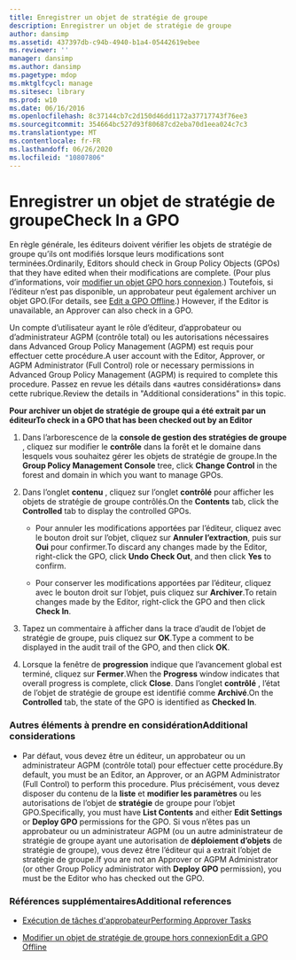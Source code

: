 ```yaml
---
title: Enregistrer un objet de stratégie de groupe
description: Enregistrer un objet de stratégie de groupe
author: dansimp
ms.assetid: 437397db-c94b-4940-b1a4-05442619ebee
ms.reviewer: ''
manager: dansimp
ms.author: dansimp
ms.pagetype: mdop
ms.mktglfcycl: manage
ms.sitesec: library
ms.prod: w10
ms.date: 06/16/2016
ms.openlocfilehash: 8c37144cb7c2d150d46dd1172a37717743f76ee3
ms.sourcegitcommit: 354664bc527d93f80687cd2eba70d1eea024c7c3
ms.translationtype: MT
ms.contentlocale: fr-FR
ms.lasthandoff: 06/26/2020
ms.locfileid: "10807806"
---
```

# <span data-ttu-id="c0a4b-103">Enregistrer un objet de stratégie de groupe</span><span class="sxs-lookup"><span data-stu-id="c0a4b-103">Check In a GPO</span></span>


<span data-ttu-id="c0a4b-104">En règle générale, les éditeurs doivent vérifier les objets de stratégie de groupe qu’ils ont modifiés lorsque leurs modifications sont terminées.</span><span class="sxs-lookup"><span data-stu-id="c0a4b-104">Ordinarily, Editors should check in Group Policy Objects (GPOs) that they have edited when their modifications are complete.</span></span> <span data-ttu-id="c0a4b-105">(Pour plus d’informations, voir [modifier un objet GPO hors connexion](edit-a-gpo-offline-agpm30ops.md).) Toutefois, si l’éditeur n’est pas disponible, un approbateur peut également archiver un objet GPO.</span><span class="sxs-lookup"><span data-stu-id="c0a4b-105">(For details, see [Edit a GPO Offline](edit-a-gpo-offline-agpm30ops.md).) However, if the Editor is unavailable, an Approver can also check in a GPO.</span></span>

<span data-ttu-id="c0a4b-106">Un compte d’utilisateur ayant le rôle d’éditeur, d’approbateur ou d’administrateur AGPM (contrôle total) ou les autorisations nécessaires dans Advanced Group Policy Management (AGPM) est requis pour effectuer cette procédure.</span><span class="sxs-lookup"><span data-stu-id="c0a4b-106">A user account with the Editor, Approver, or AGPM Administrator (Full Control) role or necessary permissions in Advanced Group Policy Management (AGPM) is required to complete this procedure.</span></span> <span data-ttu-id="c0a4b-107">Passez en revue les détails dans «autres considérations» dans cette rubrique.</span><span class="sxs-lookup"><span data-stu-id="c0a4b-107">Review the details in "Additional considerations" in this topic.</span></span>

**<span data-ttu-id="c0a4b-108">Pour archiver un objet de stratégie de groupe qui a été extrait par un éditeur</span><span class="sxs-lookup"><span data-stu-id="c0a4b-108">To check in a GPO that has been checked out by an Editor</span></span>**

1.  <span data-ttu-id="c0a4b-109">Dans l’arborescence de la **console de gestion des stratégies de groupe** , cliquez sur modifier le **contrôle** dans la forêt et le domaine dans lesquels vous souhaitez gérer les objets de stratégie de groupe.</span><span class="sxs-lookup"><span data-stu-id="c0a4b-109">In the **Group Policy Management Console** tree, click **Change Control** in the forest and domain in which you want to manage GPOs.</span></span>

2.  <span data-ttu-id="c0a4b-110">Dans l’onglet **contenu** , cliquez sur l’onglet **contrôlé** pour afficher les objets de stratégie de groupe contrôlés.</span><span class="sxs-lookup"><span data-stu-id="c0a4b-110">On the **Contents** tab, click the **Controlled** tab to display the controlled GPOs.</span></span>

    -   <span data-ttu-id="c0a4b-111">Pour annuler les modifications apportées par l’éditeur, cliquez avec le bouton droit sur l’objet, cliquez sur **Annuler l’extraction**, puis sur **Oui** pour confirmer.</span><span class="sxs-lookup"><span data-stu-id="c0a4b-111">To discard any changes made by the Editor, right-click the GPO, click **Undo Check Out**, and then click **Yes** to confirm.</span></span>

    -   <span data-ttu-id="c0a4b-112">Pour conserver les modifications apportées par l’éditeur, cliquez avec le bouton droit sur l’objet, puis cliquez sur **Archiver**.</span><span class="sxs-lookup"><span data-stu-id="c0a4b-112">To retain changes made by the Editor, right-click the GPO and then click **Check In**.</span></span>

3.  <span data-ttu-id="c0a4b-113">Tapez un commentaire à afficher dans la trace d’audit de l’objet de stratégie de groupe, puis cliquez sur **OK**.</span><span class="sxs-lookup"><span data-stu-id="c0a4b-113">Type a comment to be displayed in the audit trail of the GPO, and then click **OK**.</span></span>

4.  <span data-ttu-id="c0a4b-114">Lorsque la fenêtre de **progression** indique que l’avancement global est terminé, cliquez sur **Fermer**.</span><span class="sxs-lookup"><span data-stu-id="c0a4b-114">When the **Progress** window indicates that overall progress is complete, click **Close**.</span></span> <span data-ttu-id="c0a4b-115">Dans l’onglet **contrôlé** , l’état de l’objet de stratégie de groupe est identifié comme **Archivé**.</span><span class="sxs-lookup"><span data-stu-id="c0a4b-115">On the **Controlled** tab, the state of the GPO is identified as **Checked In**.</span></span>

### <span data-ttu-id="c0a4b-116">Autres éléments à prendre en considération</span><span class="sxs-lookup"><span data-stu-id="c0a4b-116">Additional considerations</span></span>

-   <span data-ttu-id="c0a4b-117">Par défaut, vous devez être un éditeur, un approbateur ou un administrateur AGPM (contrôle total) pour effectuer cette procédure.</span><span class="sxs-lookup"><span data-stu-id="c0a4b-117">By default, you must be an Editor, an Approver, or an AGPM Administrator (Full Control) to perform this procedure.</span></span> <span data-ttu-id="c0a4b-118">Plus précisément, vous devez disposer du contenu de la **liste** et **modifier les paramètres** ou les autorisations de l’objet de **stratégie** de groupe pour l’objet GPO.</span><span class="sxs-lookup"><span data-stu-id="c0a4b-118">Specifically, you must have **List Contents** and either **Edit Settings** or **Deploy GPO** permissions for the GPO.</span></span> <span data-ttu-id="c0a4b-119">Si vous n’êtes pas un approbateur ou un administrateur AGPM (ou un autre administrateur de stratégie de groupe ayant une autorisation de **déploiement d’objets** de stratégie de groupe), vous devez être l’éditeur qui a extrait l’objet de stratégie de groupe.</span><span class="sxs-lookup"><span data-stu-id="c0a4b-119">If you are not an Approver or AGPM Administrator (or other Group Policy administrator with **Deploy GPO** permission), you must be the Editor who has checked out the GPO.</span></span>

### <span data-ttu-id="c0a4b-120">Références supplémentaires</span><span class="sxs-lookup"><span data-stu-id="c0a4b-120">Additional references</span></span>

-   [<span data-ttu-id="c0a4b-121">Exécution de tâches d'approbateur</span><span class="sxs-lookup"><span data-stu-id="c0a4b-121">Performing Approver Tasks</span></span>](performing-approver-tasks-agpm30ops.md)

-   [<span data-ttu-id="c0a4b-122">Modifier un objet de stratégie de groupe hors connexion</span><span class="sxs-lookup"><span data-stu-id="c0a4b-122">Edit a GPO Offline</span></span>](edit-a-gpo-offline-agpm30ops.md)

 

 






